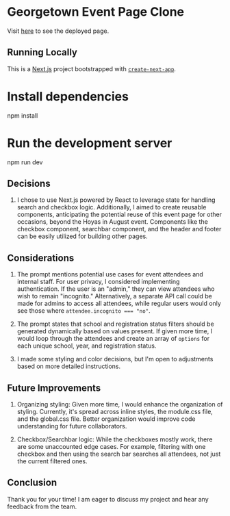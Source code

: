 # Georgetown Event Page Clone

Visit [here](https://georgetown-clone.vercel.app/) to see the deployed page.

## Running Locally

This is a [Next.js](https://nextjs.org/) project bootstrapped with [`create-next-app`](https://github.com/vercel/next.js/tree/canary/packages/create-next-app).

# Install dependencies

npm install

# Run the development server

npm run dev

## Decisions

1. I chose to use Next.js powered by React to leverage state for handling search and checkbox logic. Additionally, I aimed to create reusable components, anticipating the potential reuse of this event page for other occasions, beyond the Hoyas in August event. Components like the checkbox component, searchbar component, and the header and footer can be easily utilized for building other pages.

## Considerations

1. The prompt mentions potential use cases for event attendees and internal staff. For user privacy, I considered implementing authentication. If the user is an "admin," they can view attendees who wish to remain "incognito." Alternatively, a separate API call could be made for admins to access all attendees, while regular users would only see those where `attendee.incognito === "no"`.

2. The prompt states that school and registration status filters should be generated dynamically based on values present. If given more time, I would loop through the attendees and create an array of `options` for each unique school, year, and registration status.

3. I made some styling and color decisions, but I'm open to adjustments based on more detailed instructions.

## Future Improvements

1. Organizing styling: Given more time, I would enhance the organization of styling. Currently, it's spread across inline styles, the module.css file, and the global.css file. Better organization would improve code understanding for future collaborators.

2. Checkbox/Searchbar logic: While the checkboxes mostly work, there are some unaccounted edge cases. For example, filtering with one checkbox and then using the search bar searches all attendees, not just the current filtered ones.

## Conclusion

Thank you for your time! I am eager to discuss my project and hear any feedback from the team.
